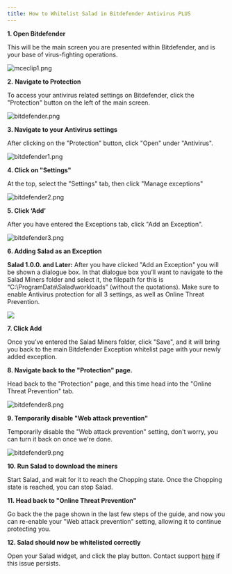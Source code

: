 ```yaml
---
title: How to Whitelist Salad in Bitdefender Antivirus PLUS
---
```


**1. Open Bitdefender**

This will be the main screen you are presented within Bitdefender, and is your base of virus-fighting operations.

![mceclip1.png](./content/images/Troubleshooting/Antivirus/How-to-Whitelist-Salad-in-Bitdefender-1.png)

**2.** **Navigate to Protection**

To access your antivirus related settings on Bitdefender, click the "Protection" button on the left of the main screen.

![bitdefender.png](./content/images/Troubleshooting/Antivirus/How-to-Whitelist-Salad-in-Bitdefender-2.png)

**3. Navigate to your Antivirus settings**

After clicking on the "Protection" button, click "Open" under "Antivirus".

![bitdefender1.png](./content/images/Troubleshooting/Antivirus/How-to-Whitelist-Salad-in-Bitdefender-3.png)

**4. Click on "Settings"**

At the top, select the "Settings" tab, then click "Manage exceptions"

![bitdefender2.png](./content/images/Troubleshooting/Antivirus/How-to-Whitelist-Salad-in-Bitdefender-4.png)

**5. Click ‘Add’**

After you have entered the Exceptions tab, click "Add an Exception".

![bitdefender3.png](./content/images/Troubleshooting/Antivirus/How-to-Whitelist-Salad-in-Bitdefender-5.png)

**6. Adding Salad as an Exception**

**Salad 1.0.0. and Later:** After you have clicked "Add an Exception" you will be shown a dialogue box. In that dialogue
box you’ll want to navigate to the Salad Miners folder and select it, the filepath for this is
“C:\\ProgramData\\Salad\\workloads” (without the quotations). Make sure to enable Antivirus protection for all 3
settings, as well as Online Threat Prevention.

![](./content/images/Troubleshooting/Antivirus/How-to-Whitelist-Salad-in-Bitdefender-6.png)

**7. Click Add**

Once you’ve entered the Salad Miners folder, click "Save", and it will bring you back to the main Bitdefender Exception
whitelist page with your newly added exception.

**8. Navigate back to the "Protection" page.**

Head back to the "Protection" page, and this time head into the "Online Threat Prevention" tab.

![bitdefender8.png](./content/images/Troubleshooting/Antivirus/How-to-Whitelist-Salad-in-Bitdefender-7.png)

**9. Temporarily disable "Web attack prevention"**

Temporarily disable the "Web attack prevention" setting, don't worry, you can turn it back on once we're done.

![bitdefender9.png](./content/images/Troubleshooting/Antivirus/How-to-Whitelist-Salad-in-Bitdefender-8.png)

**10. Run Salad to download the miners**

Start Salad, and wait for it to reach the Chopping state. Once the Chopping state is reached, you can stop Salad.

**11. Head back to "Online Threat Prevention"**

Go back the the page shown in the last few steps of the guide, and now you can re-enable your "Web attack prevention"
setting, allowing it to continue protecting you.

**12. Salad should now be whitelisted correctly**

Open your Salad widget, and click the play button. Contact support
[here](/docs/Guides/Your-PC/216-how-to-create-a-support-ticket) if this issue persists.
